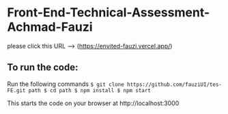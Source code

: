 # Front-End-Technical-Assessment-Achmad-Fauzi

please click this URL --> (https://envited-fauzi.vercel.app/)

## To run the code:
Run the following commands
`
  $ git clone https://github.com/fauziUI/tes-FE.git path
  $ cd path
  $ npm install
  $ npm start
`

This starts the code on your browser at http://localhost:3000